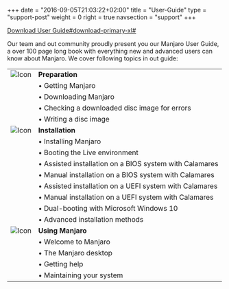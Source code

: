 +++
date = "2016-09-05T21:03:22+02:00"
title = "User-Guide"
type = "support-post"
weight = 0
right = true
navsection = "support"
+++

[Download User Guide#download-primary-xl#](https://sourceforge.net/projects/manjarolinux/files/release/16.08/readme-16.08.pdf)

Our team and out community proudly present you our Manjaro User Guide, a over 100 page long book with everything new and advanced users can know about Manjaro. We cover following topics in out guide:

|   |   |
|---|---|
| ![Icon](;baseurl;/img/actions/download.svg) | **Preparation**  |
|   | • Getting Manjaro |
|   | • Downloading Manjaro |
|   | • Checking a downloaded disc image for errors |
|   | • Writing a disc image |
| ![Icon](;baseurl;/img/actions/install.svg) | **Installation** |
|   | • Installing Manjaro |
|   | • Booting the Live environment |
|   | • Assisted installation on a BIOS system with Calamares |
|   | • Manual installation on a BIOS system with Calamares |
|   | • Assisted installation on a UEFI system with Calamares |
|   | • Manual installation on a UEFI system with Calamares |
|   | • Dual-booting with Microsoft Windows 10 |
|   | • Advanced installation methods |
| ![Icon](;baseurl;/img/try/install.svg) | **Using Manjaro** |
|   | • Welcome to Manjaro |
|   | • The Manjaro desktop |
|   | • Getting help |
|   | • Maintaining your system |


